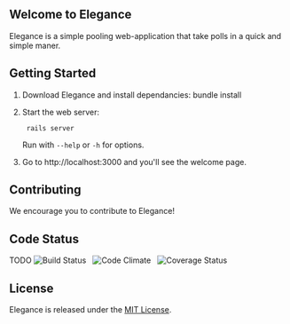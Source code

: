 ## Welcome to Elegance

Elegance is a simple pooling web-application that take polls in a quick and simple maner.

## Getting Started
 
1. Download Elegance and install dependancies:
        bundle install

2. Start the web server:

        rails server

   Run with `--help` or `-h` for options.

3. Go to http://localhost:3000 and you'll see the welcome page.

## Contributing

We encourage you to contribute to Elegance! 

## Code Status

TODO
![Build Status](https://api.travis-ci.org/yuric/elegance.png) &nbsp;
![Code Climate](https://codeclimate.com/github/yuric/elegance.png) &nbsp;
![Coverage Status](https://coveralls.io/repos/yuric/elegance/badge.png?branch=master)

## License

Elegance is released under the [MIT License](https://www.github.com/yuric/elegance/LICENSE).

